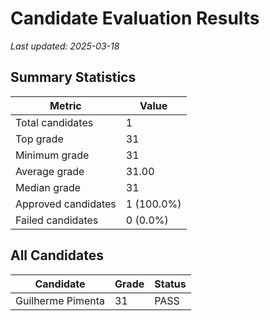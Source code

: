 # Candidate Evaluation Results

*Last updated: 2025-03-18*

## Summary Statistics

| Metric | Value |
|--------|-------|
| Total candidates | 1 |
| Top grade | 31 |
| Minimum grade | 31 |
| Average grade | 31.00 |
| Median grade | 31 |
| Approved candidates | 1 (100.0%) |
| Failed candidates | 0 (0.0%) |

## All Candidates

| Candidate | Grade | Status |
|-----------|-------|--------|
| Guilherme Pimenta | 31 | PASS |
